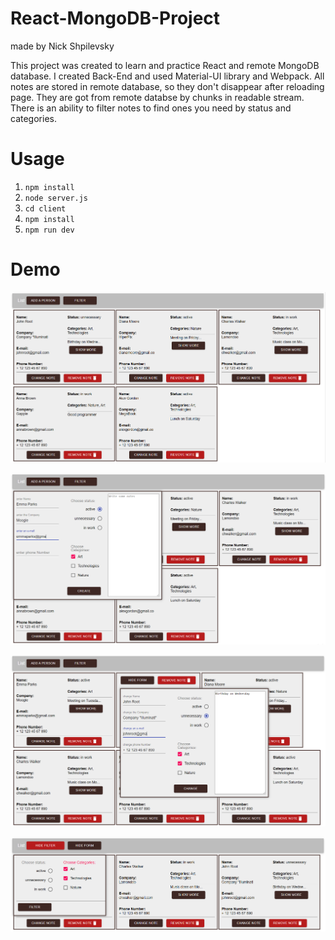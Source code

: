 # React-MongoDB-Project
made by Nick Shpilevsky

This project was created to learn and practice React and remote MongoDB database.
I created Back-End and used Material-UI library and Webpack.
All notes are stored in remote database, so they don't disappear after reloading page. They are got from remote databse by chunks in readable stream.
There is an ability to filter notes to find ones you need by status and categories.

# Usage
1. ```npm install```
2. ```node server.js```
3. ```cd client```
4. ```npm install```
5. ```npm run dev```

# Demo
![photo](screenshots/1.PNG)

![photo](screenshots/2.PNG)

![photo](screenshots/3.PNG)

![photo](screenshots/4.PNG)
